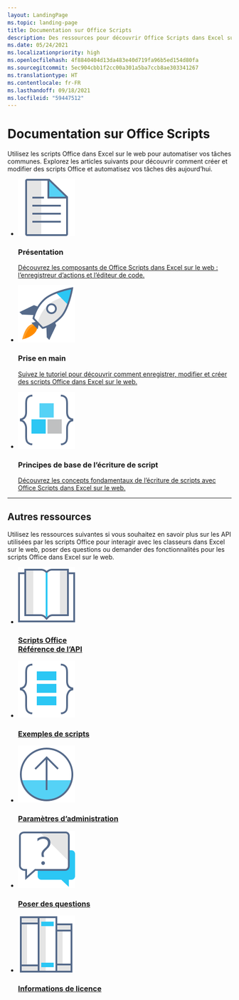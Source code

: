```yaml
---
layout: LandingPage
ms.topic: landing-page
title: Documentation sur Office Scripts
description: Des ressources pour découvrir Office Scripts dans Excel sur le web, avec notamment des tutoriels, des articles conceptuels et des exemples de code.
ms.date: 05/24/2021
ms.localizationpriority: high
ms.openlocfilehash: 4f8840404d13da483e40d719fa96b5ed154d80fa
ms.sourcegitcommit: 5ec904cbb1f2cc00a301a5ba7ccb8ae303341267
ms.translationtype: HT
ms.contentlocale: fr-FR
ms.lasthandoff: 09/18/2021
ms.locfileid: "59447512"
---
```

# <a name="office-scripts-documentation"></a>Documentation sur Office Scripts

Utilisez les scripts Office dans Excel sur le web pour automatiser vos tâches communes. Explorez les articles suivants pour découvrir comment créer et modifier des scripts Office et automatisez vos tâches dès aujourd’hui.

<ul class="panelContent cardsF cols cols3">
    <li>
        <div class="cardSize">
            <div class="cardPadding">
                <div class="card">
                    <div class="cardImageOuter">
                        <div class="cardImage">
                            <a href="overview/excel.md" target="_blank"><img src="images/index-landing-page/i_article.svg" alt="Overview" /></a>
                        </div>
                    </div>
                    <div class="cardText">
                        <h3>Présentation</h3>
                        <p><a href="overview/excel.md">Découvrez les composants de Office Scripts dans Excel sur le web : l’enregistreur d’actions et l’éditeur de code.</a></p>
                    </div>
                </div>
            </div>
        </div>
    </li>
    <li>
        <div class="cardSize">
            <div class="cardPadding">
                <div class="card">
                    <div class="cardImageOuter">
                        <div class="cardImage">
                            <a href="tutorials/excel-tutorial.md" target="_blank"><img src="images/index-landing-page/i_get-started.svg" alt="Getting started" /></a>
                        </div>
                    </div>
                    <div class="cardText">
                        <h3>Prise en main</h3>
                        <p><a href="tutorials/excel-tutorial.md">Suivez le tutoriel pour découvrir comment enregistrer, modifier et créer des scripts Office dans Excel sur le web.</a></p>
                    </div>
                </div>
            </div>
        </div>
    </li>
    <li>
        <div class="cardSize">
            <div class="cardPadding">
                <div class="card">
                    <div class="cardImageOuter">
                        <div class="cardImage">
                            <a href="develop/scripting-fundamentals.md" target="_blank"><img src="images/index-landing-page/i_code-blocks.svg" alt="Scripting fundamentals" /></a>
                        </div>
                    </div>
                    <div class="cardText">
                        <h3>Principes de base de l’écriture de script</h3>
                        <p><a href="develop/scripting-fundamentals.md">Découvrez les concepts fondamentaux de l’écriture de scripts avec Office Scripts dans Excel sur le web.</a></p>
                    </div>
                </div>
            </div>
        </div>
    </li>
</ul>

---

<h2>Autres ressources</h2>
<p>Utilisez les ressources suivantes si vous souhaitez en savoir plus sur les API utilisées par les scripts Office pour interagir avec les classeurs dans Excel sur le web, poser des questions ou demander des fonctionnalités pour les scripts Office dans Excel sur le web.</p>
<ul class="panelContent cardsF cols cols3">
    <li>
        <div class="cardSize">
            <div class="cardPadding">
                <div class="card">
                    <div class="cardImageOuter">
                        <div class="cardImage">
                            <a href="/javascript/api/office-scripts/overview" target="_blank"><img src="images/index-landing-page/i_reference.svg" alt="Office Scripts API reference" /></a>
                        </div>
                    </div>
                    <div class="cardText">
                        <a href="/javascript/api/office-scripts/overview" target="_blank"><h3>Scripts Office<br/>Référence de l’API</h3></a>
                    </div>
                </div>
            </div>
        </div>
    </li>
    <li>
        <div class="cardSize">
            <div class="cardPadding">
                <div class="card">
                    <div class="cardImageOuter">
                        <div class="cardImage">
                            <a href="resources/samples/excel-samples.md" target="_blank"><img src="images/index-landing-page/i_code-samples.svg" alt="Sample scripts" /></a>
                        </div>
                    </div>
                    <div class="cardText">
                        <a href="resources/samples/excel-samples.md" target="_blank"><h3>Exemples de scripts</h3></a>
                    </div>
                </div>
            </div>
        </div>
    </li>
    <li>
        <div class="cardSize">
            <div class="cardPadding">
                <div class="card">
                    <div class="cardImageOuter">
                        <div class="cardImage">
                            <a href="/microsoft-365/admin/manage/manage-office-scripts-settings" target="_blank"><img src="images/index-landing-page/i_upgrade.svg" alt="Admin settings"/></a>
                        </div>
                    </div>
                    <div class="cardText">
                        <a href="/microsoft-365/admin/manage/manage-office-scripts-settings" target="_blank"><h3>Paramètres d’administration</h3></a>
                    </div>
                </div>
            </div>
        </div>
    </li>
    <li>
        <div class="cardSize">
            <div class="cardPadding">
                <div class="card">
                    <div class="cardImageOuter">
                        <div class="cardImage">
                            <a href="/answers/topics/office-scripts-excel-dev.html" target="_blank"><img src="images/index-landing-page/i_support.svg" alt="API questions" /></a>
                        </div>
                    </div>
                    <div class="cardText">
                        <a href="/answers/topics/office-scripts-excel-dev.html" target="_blank"><h3>Poser des questions</h3></a>
                    </div>
                </div>
            </div>
        </div>
    </li>
    <li>
        <div class="cardSize">
            <div class="cardPadding">
                <div class="card">
                    <div class="cardImageOuter">
                        <div class="cardImage">
                            <a href="https://github.com/OfficeDev/office-scripts-docs/blob/master/licensing-information.md" target="_blank"><img src="images/index-landing-page/i_library.svg" alt="Licensing information" /></a>
                        </div>
                    </div>
                    <div class="cardText">
                        <a href="https://github.com/OfficeDev/office-scripts-docs/blob/master/licensing-information.md" target="_blank"><h3>Informations de licence</h3></a>
                    </div>
                </div>
            </div>
        </div>
    </li>
</ul>
